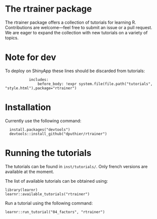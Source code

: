# The rtrainer package

The rtrainer package offers a collection of tutorials for learning R. Contributions are welcome—feel free to submit an issue or a pull request. We are eager to expand the collection with new tutorials on a variety of topics. 

# Note for dev

To deploy on ShinyApp these lines should be discarded from tutorials:

               includes:
                   before_body: !expr system.file(file.path("tutorials", "style.html"),package="rtrainer")

# Installation

Currently use the following command:

	  install.packages("devtools")
   	  devtools::install_github("dputhier/rtrainer")

# Running the tutorials 

The tutorials can be found in `inst/tutorials/`. Only french versions
are available at the moment.

The list of available tutorials can be obtained using:

    library(learnr)
    learnr::available_tutorials("rtrainer")

Run a tutorial using the following command:

    learnr::run_tutorial("04_factors", "rtrainer")
    
